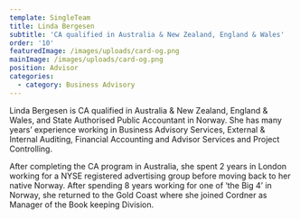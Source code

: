 ```yaml
---
template: SingleTeam
title: Linda Bergesen
subtitle: 'CA qualified in Australia & New Zealand, England & Wales'
order: '10'
featuredImage: /images/uploads/card-og.png
mainImage: /images/uploads/card-og.png
position: Advisor
categories:
  - category: Business Advisory
---
```

Linda Bergesen is CA qualified in Australia & New Zealand, England & Wales, and State Authorised Public Accountant in Norway. She has many years’ experience working in Business Advisory Services, External & Internal Auditing, Financial Accounting and Advisor Services and Project Controlling. 

After completing the CA program in Australia, she spent 2 years in London working for a NYSE registered advertising group before moving back to her native Norway. After spending 8 years working for one of ‘the Big 4’ in Norway, she returned to the Gold Coast where she joined Cordner as Manager of the Book keeping Division.
